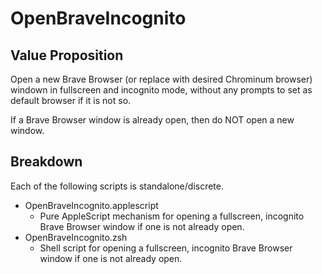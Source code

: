 # OpenBraveIncognito

## Value Proposition
Open a new Brave Browser (or replace with desired Chrominum browser) windown in fullscreen and incognito mode, without any prompts to set as default browser if it is not so.

If a Brave Browser window is already open, then do NOT open a new window.

## Breakdown
Each of the following scripts is standalone/discrete.
* OpenBraveIncognito.applescript
  * Pure AppleScript mechanism for opening a fullscreen, incognito Brave Browser window if one is not already open.
* OpenBraveIncognito.zsh
  * Shell script for opening a fullscreen, incognito Brave Browser window if one is not already open.
